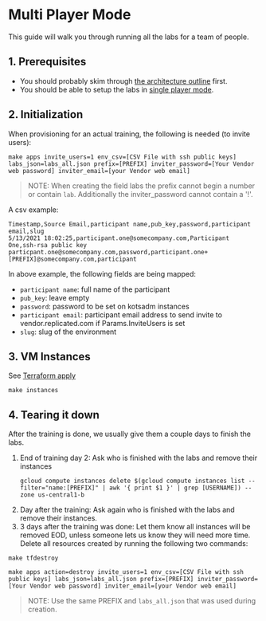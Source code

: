 Multi Player Mode
======================


This guide will walk you through running all the labs for a team of people.

## 1. Prerequisites


+ You should probably skim through [the architecture outline](./01-architecture.md) first.
+ You should be able to setup the labs in [single player mode](./02-single-player.md).

## 2. Initialization

When provisioning for an actual training, the following is needed (to invite users):

```shell
make apps invite_users=1 env_csv=[CSV File with ssh public keys] labs_json=labs_all.json prefix=[PREFIX] inviter_password=[Your Vendor web password] inviter_email=[your Vendor web email]
```
> NOTE: 
When creating the field labs the prefix cannot begin a number or contain `lab`. Additionally the inviter_password cannot contain a '!'.

A csv example:
```csv
Timestamp,Source Email,participant name,pub_key,password,participant email,slug
5/13/2021 18:02:25,participant.one@somecompany.com,Participant One,ssh-rsa public key particpant.one@somecompany.com,password,participant.one+[PREFIX]@somecompany.com,participant
```

In above example, the following fields are being mapped:
+ `participant name`: full name of the participant
+ `pub_key`: leave empty
+ `password`: password to be set on kotsadm instances
+ `participant email`: participant email address to send invite to vendor.replicated.com if Params.InviteUsers is set
+ `slug`: slug of the environment




## 3. VM Instances

See [Terraform apply](./02-single-player.md#6-terraform-apply)
```shell
make instances
```

## 4. Tearing it down

After the training is done, we usually give them a couple days to finish the labs.
1. End of training day 2: Ask who is finished with the labs and remove their instances
    ```shell
    gcloud compute instances delete $(gcloud compute instances list --filter="name:[PREFIX]" | awk '{ print $1 }' | grep [USERNAME]) --zone us-central1-b
    ```
1. Day after the training: Ask again who is finished with the labs and remove their instances.
1. 3 days after the training was done: Let them know all instances will be removed EOD, unless someone lets us know they will need more time. Delete all resources created by running the following two commands:
```shell
make tfdestroy

make apps action=destroy invite_users=1 env_csv=[CSV File with ssh public keys] labs_json=labs_all.json prefix=[PREFIX] inviter_password=[Your Vendor web password] inviter_email=[your Vendor web email]
```
> NOTE: Use the same PREFIX and `labs_all.json` that was used during creation.